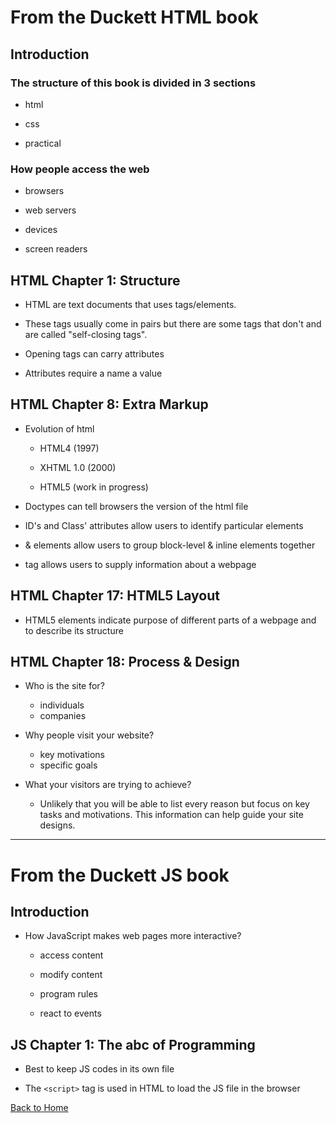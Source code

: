 # From the Duckett HTML book

## Introduction

### The structure of this book is divided in 3 sections
- html

- css

- practical

### How people access the web

- browsers

- web servers

- devices

- screen readers

## HTML  Chapter 1: Structure

- HTML are text documents that uses tags/elements. 

- These tags usually come in pairs but there are some tags that don't and are called "self-closing tags".

- Opening tags can carry attributes

- Attributes require a name a value

## HTML Chapter 8: Extra Markup

- Evolution of html

  - HTML4 (1997)
  
  - XHTML 1.0 (2000)
  
  - HTML5 (work in progress)
  
- Doctypes can tell browsers the version of the html file

- ID's and Class' attributes allow users to identify particular elements

- <div> & <span> elements allow users to group block-level & inline elements together
  
- <meta> tag allows users to supply information about a webpage
  

## HTML Chapter 17: HTML5 Layout

- HTML5 elements indicate purpose of different parts of a webpage and to describe its structure

## HTML Chapter 18: Process & Design

- Who is the site for?
  - individuals
  - companies
  
- Why people visit your website?
  - key motivations
  - specific goals
  
- What your visitors are trying to achieve?

  - Unlikely that you will be able to list every reason but focus on key tasks and motivations. This information can help guide your site designs.

___


 # From the Duckett JS book

 ## Introduction
 
 - How JavaScript makes web pages more interactive?
 
   - access content
   
   - modify content
   
   - program rules
   
   - react to events
   

## JS Chapter 1: The abc of Programming

- Best to keep JS codes in its own file

- The `<script>` tag is used in HTML to load the JS file in the browser

[Back to Home](https://pdariuslee.github.io/reading-notes/)
